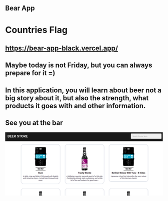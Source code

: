 ## Bear App
# Countries Flag
## https://bear-app-black.vercel.app/

## Maybe today is not Friday, but you can always prepare for it =)
## In this application, you will learn about beer not a big story about it, but also the strength, what products it goes with and other information.
## See you at the bar

![first](https://github.com/YZDmitriy/Bear_App/blob/master/public/beerApp.png)


